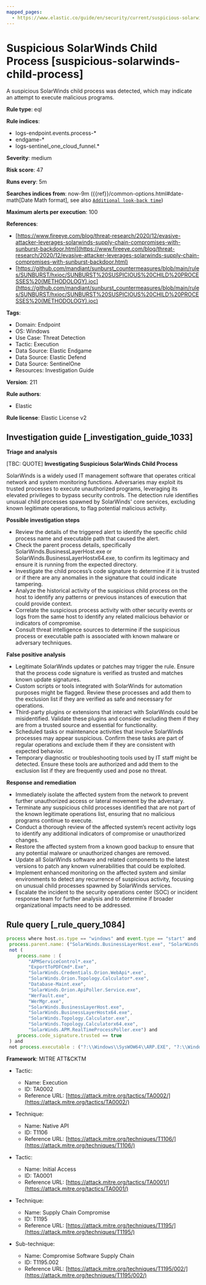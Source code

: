 ```yaml
---
mapped_pages:
  - https://www.elastic.co/guide/en/security/current/suspicious-solarwinds-child-process.html
---
```


# Suspicious SolarWinds Child Process [suspicious-solarwinds-child-process]

A suspicious SolarWinds child process was detected, which may indicate an attempt to execute malicious programs.

**Rule type**: eql

**Rule indices**:

* logs-endpoint.events.process-*
* endgame-*
* logs-sentinel_one_cloud_funnel.*

**Severity**: medium

**Risk score**: 47

**Runs every**: 5m

**Searches indices from**: now-9m ({{ref}}/common-options.html#date-math[Date Math format], see also [`Additional look-back time`](docs-content://solutions/security/detect-and-alert/create-detection-rule.md#rule-schedule))

**Maximum alerts per execution**: 100

**References**:

* [https://www.fireeye.com/blog/threat-research/2020/12/evasive-attacker-leverages-solarwinds-supply-chain-compromises-with-sunburst-backdoor.html](https://www.fireeye.com/blog/threat-research/2020/12/evasive-attacker-leverages-solarwinds-supply-chain-compromises-with-sunburst-backdoor.html)
* [https://github.com/mandiant/sunburst_countermeasures/blob/main/rules/SUNBURST/hxioc/SUNBURST%20SUSPICIOUS%20CHILD%20PROCESSES%20(METHODOLOGY).ioc](https://github.com/mandiant/sunburst_countermeasures/blob/main/rules/SUNBURST/hxioc/SUNBURST%20SUSPICIOUS%20CHILD%20PROCESSES%20(METHODOLOGY).ioc)

**Tags**:

* Domain: Endpoint
* OS: Windows
* Use Case: Threat Detection
* Tactic: Execution
* Data Source: Elastic Endgame
* Data Source: Elastic Defend
* Data Source: SentinelOne
* Resources: Investigation Guide

**Version**: 211

**Rule authors**:

* Elastic

**Rule license**: Elastic License v2

## Investigation guide [_investigation_guide_1033]

**Triage and analysis**

[TBC: QUOTE]
**Investigating Suspicious SolarWinds Child Process**

SolarWinds is a widely used IT management software that operates critical network and system monitoring functions. Adversaries may exploit its trusted processes to execute unauthorized programs, leveraging its elevated privileges to bypass security controls. The detection rule identifies unusual child processes spawned by SolarWinds' core services, excluding known legitimate operations, to flag potential malicious activity.

**Possible investigation steps**

* Review the details of the triggered alert to identify the specific child process name and executable path that caused the alert.
* Check the parent process details, specifically SolarWinds.BusinessLayerHost.exe or SolarWinds.BusinessLayerHostx64.exe, to confirm its legitimacy and ensure it is running from the expected directory.
* Investigate the child process’s code signature to determine if it is trusted or if there are any anomalies in the signature that could indicate tampering.
* Analyze the historical activity of the suspicious child process on the host to identify any patterns or previous instances of execution that could provide context.
* Correlate the suspicious process activity with other security events or logs from the same host to identify any related malicious behavior or indicators of compromise.
* Consult threat intelligence sources to determine if the suspicious process or executable path is associated with known malware or adversary techniques.

**False positive analysis**

* Legitimate SolarWinds updates or patches may trigger the rule. Ensure that the process code signature is verified as trusted and matches known update signatures.
* Custom scripts or tools integrated with SolarWinds for automation purposes might be flagged. Review these processes and add them to the exclusion list if they are verified as safe and necessary for operations.
* Third-party plugins or extensions that interact with SolarWinds could be misidentified. Validate these plugins and consider excluding them if they are from a trusted source and essential for functionality.
* Scheduled tasks or maintenance activities that involve SolarWinds processes may appear suspicious. Confirm these tasks are part of regular operations and exclude them if they are consistent with expected behavior.
* Temporary diagnostic or troubleshooting tools used by IT staff might be detected. Ensure these tools are authorized and add them to the exclusion list if they are frequently used and pose no threat.

**Response and remediation**

* Immediately isolate the affected system from the network to prevent further unauthorized access or lateral movement by the adversary.
* Terminate any suspicious child processes identified that are not part of the known legitimate operations list, ensuring that no malicious programs continue to execute.
* Conduct a thorough review of the affected system’s recent activity logs to identify any additional indicators of compromise or unauthorized changes.
* Restore the affected system from a known good backup to ensure that any potential malware or unauthorized changes are removed.
* Update all SolarWinds software and related components to the latest versions to patch any known vulnerabilities that could be exploited.
* Implement enhanced monitoring on the affected system and similar environments to detect any recurrence of suspicious activity, focusing on unusual child processes spawned by SolarWinds services.
* Escalate the incident to the security operations center (SOC) or incident response team for further analysis and to determine if broader organizational impacts need to be addressed.


## Rule query [_rule_query_1084]

```js
process where host.os.type == "windows" and event.type == "start" and
 process.parent.name: ("SolarWinds.BusinessLayerHost.exe", "SolarWinds.BusinessLayerHostx64.exe") and
 not (
    process.name : (
        "APMServiceControl*.exe",
        "ExportToPDFCmd*.Exe",
        "SolarWinds.Credentials.Orion.WebApi*.exe",
        "SolarWinds.Orion.Topology.Calculator*.exe",
        "Database-Maint.exe",
        "SolarWinds.Orion.ApiPoller.Service.exe",
        "WerFault.exe",
        "WerMgr.exe",
        "SolarWinds.BusinessLayerHost.exe",
        "SolarWinds.BusinessLayerHostx64.exe",
        "SolarWinds.Topology.Calculator.exe",
        "SolarWinds.Topology.Calculatorx64.exe",
        "SolarWinds.APM.RealTimeProcessPoller.exe") and
    process.code_signature.trusted == true
 ) and
 not process.executable : ("?:\\Windows\\SysWOW64\\ARP.EXE", "?:\\Windows\\SysWOW64\\lodctr.exe", "?:\\Windows\\SysWOW64\\unlodctr.exe")
```

**Framework**: MITRE ATT&CKTM

* Tactic:

    * Name: Execution
    * ID: TA0002
    * Reference URL: [https://attack.mitre.org/tactics/TA0002/](https://attack.mitre.org/tactics/TA0002/)

* Technique:

    * Name: Native API
    * ID: T1106
    * Reference URL: [https://attack.mitre.org/techniques/T1106/](https://attack.mitre.org/techniques/T1106/)

* Tactic:

    * Name: Initial Access
    * ID: TA0001
    * Reference URL: [https://attack.mitre.org/tactics/TA0001/](https://attack.mitre.org/tactics/TA0001/)

* Technique:

    * Name: Supply Chain Compromise
    * ID: T1195
    * Reference URL: [https://attack.mitre.org/techniques/T1195/](https://attack.mitre.org/techniques/T1195/)

* Sub-technique:

    * Name: Compromise Software Supply Chain
    * ID: T1195.002
    * Reference URL: [https://attack.mitre.org/techniques/T1195/002/](https://attack.mitre.org/techniques/T1195/002/)



